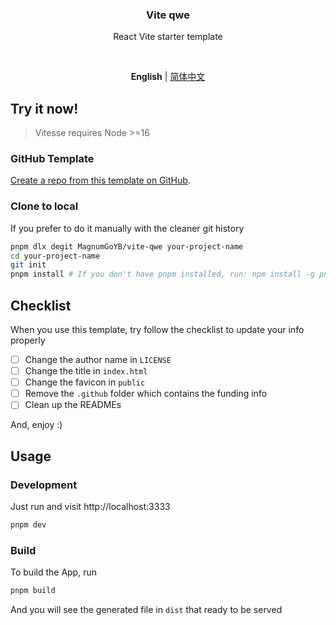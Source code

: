 <h3 align='center'>Vite qwe</h3>
<p align='center'>React Vite starter template</p>

<br>

<p align='center'>
<b>English</b> | <a href="https://github.com/MagnumGoYB/vite-qwe/blob/main/README.zh-CN.md">简体中文</a>
</p>

## Try it now!

> Vitesse requires Node >=16

### GitHub Template

[Create a repo from this template on GitHub](https://github.com/MagnumGoYB/vite-qwe/generate).

### Clone to local

If you prefer to do it manually with the cleaner git history

```bash
pnpm dlx degit MagnumGoYB/vite-qwe your-project-name
cd your-project-name
git init
pnpm install # If you don't have pnpm installed, run: npm install -g pnpm
```

## Checklist

When you use this template, try follow the checklist to update your info properly

- [ ] Change the author name in `LICENSE`
- [ ] Change the title in `index.html`
- [ ] Change the favicon in `public`
- [ ] Remove the `.github` folder which contains the funding info
- [ ] Clean up the READMEs

And, enjoy :)

## Usage

### Development

Just run and visit http://localhost:3333

```bash
pnpm dev
```

### Build

To build the App, run

```bash
pnpm build
```

And you will see the generated file in `dist` that ready to be served
